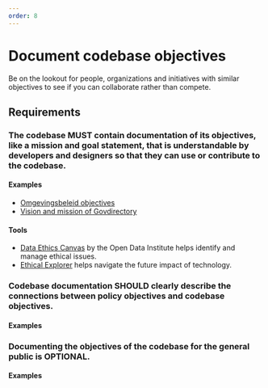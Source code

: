 ```yaml
---
order: 8
---
```

# Document codebase objectives

<!-- SPDX-License-Identifier: CC0-1.0 -->
<!-- written in 2022 by The Foundation for Public Code <info@publiccode.net> -->

Be on the lookout for people, organizations and initiatives with similar objectives to see if you can collaborate rather than compete.

## Requirements

### The codebase MUST contain documentation of its objectives, like a mission and goal statement, that is understandable by developers and designers so that they can use or contribute to the codebase.

#### Examples

* [Omgevingsbeleid objectives](https://github.com/Provincie-Zuid-Holland/Omgevingsbeleid-Frontend#objectives)
* [Vision and mission of Govdirectory](https://github.com/govdirectory/website/blob/main/CONTRIBUTING.md#direction)

#### Tools

* [Data Ethics Canvas](https://theodi2022.wpengine.com/article/the-data-ethics-canvas-2021/#1674123020653-5e9f001c-5eb8) by the Open Data Institute helps identify and manage ethical issues.
* [Ethical Explorer](https://ethicalexplorer.org/) helps navigate the future impact of technology.

### Codebase documentation SHOULD clearly describe the connections between policy objectives and codebase objectives.

#### Examples

### Documenting the objectives of the codebase for the general public is OPTIONAL.

#### Examples
